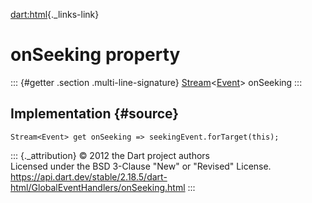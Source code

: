 [dart:html](../../dart-html/dart-html-library){._links-link}

onSeeking property
==================

::: {#getter .section .multi-line-signature}
[Stream](../../dart-async/stream-class)\<[Event](../event-class)\>
onSeeking
:::

Implementation {#source}
--------------

``` {.language-dart data-language="dart"}
Stream<Event> get onSeeking => seekingEvent.forTarget(this);
```

::: {._attribution}
© 2012 the Dart project authors\
Licensed under the BSD 3-Clause \"New\" or \"Revised\" License.\
<https://api.dart.dev/stable/2.18.5/dart-html/GlobalEventHandlers/onSeeking.html>
:::
